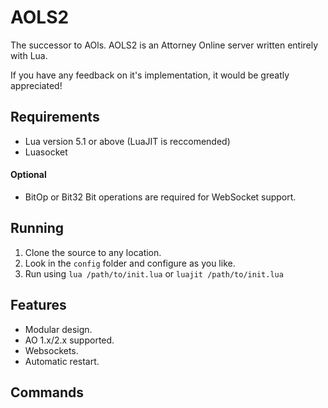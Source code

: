 # AOLS2
The successor to AOls. AOLS2 is an Attorney Online server written entirely with Lua.

If you have any feedback on it's implementation, it would be greatly appreciated!

## Requirements
* Lua version 5.1 or above (LuaJIT is reccomended)
* Luasocket

#### Optional
* BitOp or Bit32
Bit operations are required for WebSocket support.

## Running

1. Clone the source to any location.
2. Look in the `config` folder and configure as you like.
3. Run using `lua /path/to/init.lua` or `luajit /path/to/init.lua`

## Features
* Modular design.
* AO 1.x/2.x supported.
* Websockets.
* Automatic restart.

## Commands
